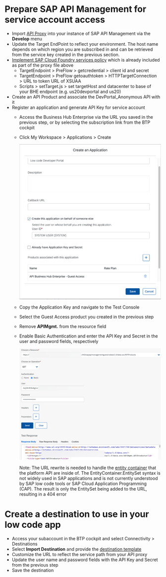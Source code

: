 # Prepare SAP API Management for service account access
* Import [API Proxy](https://github.com/SAP-samples/btp-create-api-integrations/raw/low-code-dev-portal/DevPortal_Anonymous.zip) into your instance of SAP API Management via the **Develop** menu
* Update the Target EndPoint to reflect your environment. The host name depends on which region you are subscribed in and can be retrieved from the service key created in the previous section.
* [Implement SAP Cloud Foundry services policy](https://api.sap.com/policytemplate/SAPCloudFoundryXSUAAJWTToken) which is already included as part of the proxy file above
  * TargetEndpoint > PreFlow > getcredential > client id and secret
  * TargetEndpoint > PreFlow getoauthtoken > HTTPTargetConnection > URL to token URL of XSUAA
  * Scripts > setTarget.js > set targetHost and datacenter to base of your BHE endpoint (e.g. us20devportal and us20)
* Create an API Product and associate the DevPortal_Anonymous API with it
* Register an application and generate API Key for service account
  * Access the Business Hub Enterprise via the URL you saved in the previous step, or by selecting the subscription link from the BTP cockpit
  * Click My Workspace > Applications > Create

    ![Create application details](./img/CreateApplication.png)

  * Copy the Application Key and navigate to the Test Console
  * Select the Guest Access product you created in the previous step
  * Remove **APIMgmt.** from the resource field
  * Enable Basic Authentication and enter the API Key and Secret in the user and password fields, respectively

    ![Test API](./img/TestConsole.png)

    Note: The URL rewrite is needed to handle the [entity container](https://docs.microsoft.com/en-us/dotnet/framework/data/adonet/entity-container) that the platform API are inside of. The EntityContainer.EntitySet syntax is not widely used in SAP applications and is not currently understood by SAP low code tools or SAP Cloud Application Programming (CAP). The result is only the EntitySet being added to the URL, resulting in a 404 error


# Create a destination to use in your low code app
* Access your subaccount in the BTP cockpit and select Connectivity > Destinations
* Select **Import Destination** and provide the [destination template](https://github.com/SAP-samples/btp-create-api-integrations/blob/low-code-dev-portal/LCDevPortal.destination.txt)
* Customize the URL to reflect the service path from your API proxy
* Update the user name and password fields with the API Key and Secret from the previous step
* Save the destination
